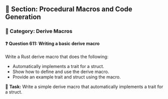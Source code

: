 ## 📘 Section: Procedural Macros and Code Generation  
### 🔹 Category: Derive Macros  
#### ❓ Question 611: Writing a basic derive macro

Write a Rust derive macro that does the following:

- Automatically implements a trait for a struct.
- Show how to define and use the derive macro.
- Provide an example trait and struct using the macro.

🔧 **Task:** Write a simple derive macro that automatically implements a trait for a struct.
